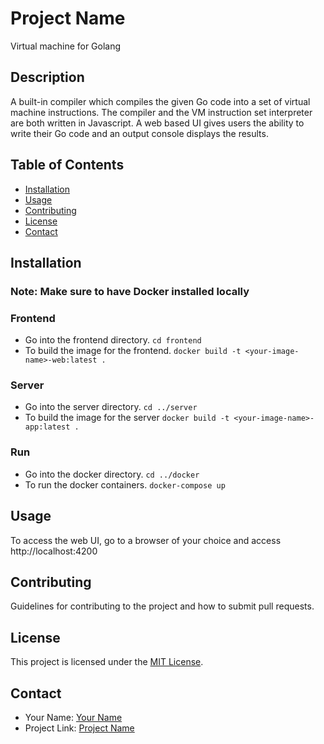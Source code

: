 # Project Name

Virtual machine for Golang

## Description

A built-in compiler which compiles the given Go code into a set of virtual machine instructions. The compiler and
the VM instruction set interpreter are both written in Javascript. A web based UI gives users the ability to write
their Go code and an output console displays the results.

## Table of Contents

- [Installation](#installation)
- [Usage](#usage)
- [Contributing](#contributing)
- [License](#license)
- [Contact](#contact)

## Installation

### Note: Make sure to have Docker installed locally

### Frontend

- Go into the frontend directory.
  `cd frontend`
- To build the image for the frontend.
  `docker build -t <your-image-name>-web:latest .`

### Server

- Go into the server directory.
  `cd ../server`
- To build the image for the server
  `docker build -t <your-image-name>-app:latest .`

### Run

- Go into the docker directory.
  `cd ../docker`
- To run the docker containers.
  `docker-compose up`

## Usage

To access the web UI, go to a browser of your choice and access http://localhost:4200

## Contributing

Guidelines for contributing to the project and how to submit pull requests.

## License

This project is licensed under the [MIT License](LICENSE).

## Contact

- Your Name: [Your Name](mailto:your-email@example.com)
- Project Link: [Project Name](https://github.com/your-username/project-name)
